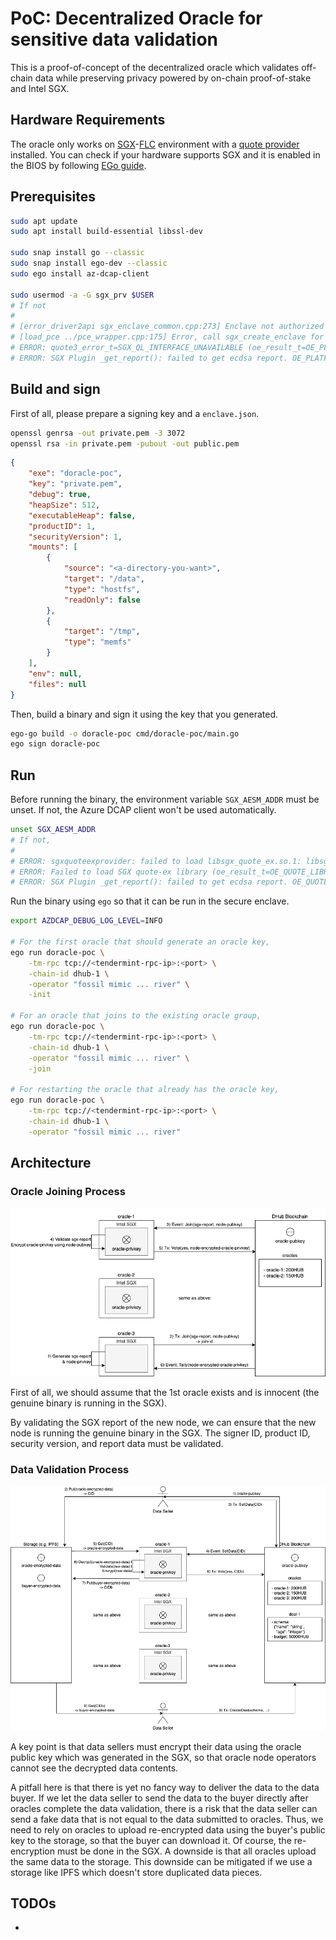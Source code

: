 # PoC: Decentralized Oracle for sensitive data validation

This is a proof-of-concept of the decentralized oracle which validates off-chain data while preserving privacy powered by on-chain proof-of-stake and Intel SGX.


## Hardware Requirements

The oracle only works on [SGX](https://www.intel.com/content/www/us/en/developer/tools/software-guard-extensions/overview.html)-[FLC](https://github.com/intel/linux-sgx/blob/master/psw/ae/ref_le/ref_le.md) environment with a [quote provider](https://docs.edgeless.systems/ego/#/reference/attest) installed.
You can check if your hardware supports SGX and it is enabled in the BIOS by following [EGo guide](https://docs.edgeless.systems/ego/#/getting-started/troubleshoot?id=hardware).


## Prerequisites

```bash
sudo apt update
sudo apt install build-essential libssl-dev

sudo snap install go --classic
sudo snap install ego-dev --classic
sudo ego install az-dcap-client

sudo usermod -a -G sgx_prv $USER
# If not
#
# [error_driver2api sgx_enclave_common.cpp:273] Enclave not authorized to run, .e.g. provisioning enclave hosted in app without access rights to /dev/sgx_provision. You need add the user id to group sgx_prv or run the app as root.
# [load_pce ../pce_wrapper.cpp:175] Error, call sgx_create_enclave for PCE fail [load_pce], SGXError:4004.
# ERROR: quote3_error_t=SGX_QL_INTERFACE_UNAVAILABLE (oe_result_t=OE_PLATFORM_ERROR) [openenclave-src/host/sgx/sgxquote.c:oe_sgx_qe_get_target_info:706]
# ERROR: SGX Plugin _get_report(): failed to get ecdsa report. OE_PLATFORM_ERROR (oe_result_t=OE_PLATFORM_ERROR) [openenclave-src/enclave/sgx/attester.c:_get_report:320]
```


## Build and sign

First of all, please prepare a signing key and a `enclave.json`.
```bash
openssl genrsa -out private.pem -3 3072
openssl rsa -in private.pem -pubout -out public.pem
```
```json
{
	"exe": "doracle-poc",
	"key": "private.pem",
	"debug": true,
	"heapSize": 512,
	"executableHeap": false,
	"productID": 1,
	"securityVersion": 1,
	"mounts": [
		{
			"source": "<a-directory-you-want>",
			"target": "/data",
			"type": "hostfs",
			"readOnly": false
		},
		{
			"target": "/tmp",
			"type": "memfs"
		}
	],
	"env": null,
	"files": null
}
```

Then, build a binary and sign it using the key that you generated.
```bash
ego-go build -o doracle-poc cmd/doracle-poc/main.go
ego sign doracle-poc
```


## Run

Before running the binary, the environment variable `SGX_AESM_ADDR` must be unset.
If not, the Azure DCAP client won't be used automatically.
```bash
unset SGX_AESM_ADDR
# If not,
#
# ERROR: sgxquoteexprovider: failed to load libsgx_quote_ex.so.1: libsgx_quote_ex.so.1: cannot open shared object file: No such file or directory [openenclave-src/host/sgx/linux/sgxquoteexloader.c:oe_sgx_load_quote_ex_library:118]
# ERROR: Failed to load SGX quote-ex library (oe_result_t=OE_QUOTE_LIBRARY_LOAD_ERROR) [openenclave-src/host/sgx/sgxquote.c:oe_sgx_qe_get_target_info:688]
# ERROR: SGX Plugin _get_report(): failed to get ecdsa report. OE_QUOTE_LIBRARY_LOAD_ERROR (oe_result_t=OE_QUOTE_LIBRARY_LOAD_ERROR) [openenclave-src/enclave/sgx/attester.c:_get_report:320]
```

Run the binary using `ego` so that it can be run in the secure enclave.
```bash
export AZDCAP_DEBUG_LOG_LEVEL=INFO

# For the first oracle that should generate an oracle key,
ego run doracle-poc \
	-tm-rpc tcp://<tendermint-rpc-ip>:<port> \
	-chain-id dhub-1 \
	-operator "fossil mimic ... river" \
	-init

# For an oracle that joins to the existing oracle group,
ego run doracle-poc \
	-tm-rpc tcp://<tendermint-rpc-ip>:<port> \
	-chain-id dhub-1 \
	-operator "fossil mimic ... river" \
	-join

# For restarting the oracle that already has the oracle key,
ego run doracle-poc \
	-tm-rpc tcp://<tendermint-rpc-ip>:<port> \
	-chain-id dhub-1 \
	-operator "fossil mimic ... river"
```


## Architecture

### Oracle Joining Process

![](./doc/images/join.png)

First of all, we should assume that the 1st oracle exists and is innocent (the genuine binary is running in the SGX).

By validating the SGX report of the new node, we can ensure that the new node is running the genuine binary in the SGX.
The signer ID, product ID, security version, and report data must be validated.


### Data Validation Process

![](./doc/images//selldata.png)

A key point is that data sellers must encrypt their data using the oracle public key
which was generated in the SGX, so that oracle node operators cannot see the decrypted data contents.

A pitfall here is that there is yet no fancy way to deliver the data to the data buyer.
If we let the data seller to send the data to the buyer directly after oracles complete the data validation, there is a risk that the data seller can send a fake data that is
not equal to the data submitted to oracles.
Thus, we need to rely on oracles to upload re-encrypted data using the buyer's public key
to the storage, so that the buyer can download it.
Of course, the re-encryption must be done in the SGX.
A downside is that all oracles upload the same data to the storage. This downside can be mitigated if we use a storage like IPFS which doesn't store duplicated data pieces.


## TODOs

- 